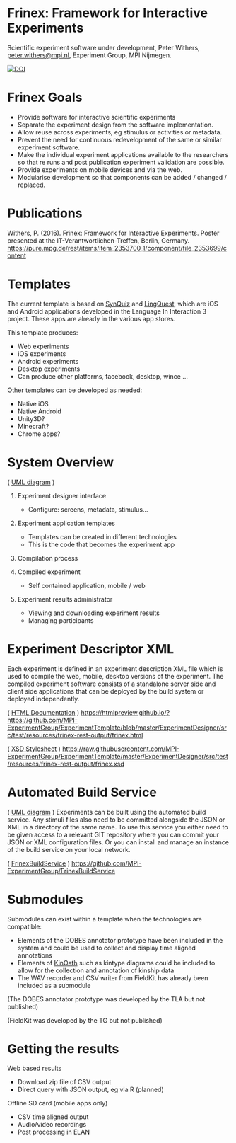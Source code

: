 Frinex: Framework for Interactive Experiments
=================

Scientific experiment software under development, 
Peter Withers, peter.withers@mpi.nl, 
Experiment Group, MPI Nijmegen. 

[![DOI](https://zenodo.org/badge/37583935.svg)](https://zenodo.org/badge/latestdoi/37583935)

# Frinex Goals
* Provide software for interactive scientific experiments
* Separate the experiment design from the software implementation.
* Allow reuse across experiments, eg stimulus or activities or metadata.
* Prevent the need for continuous redevelopment of the same or similar experiment software.
* Make the individual experiment applications available to the researchers so that re runs and post publication experiment validation are possible.
* Provide experiments on mobile devices and via the web.
* Modularise development so that components can be added / changed / replaced.

# Publications
Withers, P. (2016). Frinex: Framework for Interactive Experiments. Poster presented at the IT-Verantwortlichen-Treffen, Berlin, Germany.
https://pure.mpg.de/rest/items/item_2353700_1/component/file_2353699/content

# Templates
The current template is based on [SynQuiz](https://github.com/languageininteraction/GraphemeColourSynaesthesiaApp) and [LingQuest](https://github.com/languageininteraction/LanguageMemoryApp), which are iOS and Android applications developed in the Language In Interaction 3 project. These apps are already in the various app stores.

This template produces: 
* Web experiments
* iOS experiments
* Android experiments
* Desktop experiments
* Can produce other platforms, facebook, desktop, wince …

Other templates can be developed as needed:
* Native iOS
* Native Android
* Unity3D?
* Minecraft?
* Chrome apps?

# System Overview
( [UML diagram](https://github.com/MPI-ExperimentGroup/ExperimentTemplate/blob/master/src/main/uml/Frinex.svg) )

1. Experiment designer interface
   * Configure: screens, metadata, stimulus…

2. Experiment application templates
   * Templates can be created in different technologies
   * This is the code that becomes the experiment app

3. Compilation process

4. Compiled experiment
   * Self contained application, mobile / web

5. Experiment results administrator
   * Viewing and downloading experiment results
   * Managing participants

# Experiment Descriptor XML
Each experiment is defined in an experiment description XML file which is used to compile the web, mobile, desktop versions of the experiment. The compiled experiment software consists of a standalone server side and client side applications that can be deployed by the build system or deployed independently.

( [HTML Documentation](https://raw.githubusercontent.com/MPI-ExperimentGroup/ExperimentTemplate/master/ExperimentDesigner/src/test/resources/frinex-rest-output/frinex.html) )
https://htmlpreview.github.io/?https://github.com/MPI-ExperimentGroup/ExperimentTemplate/blob/master/ExperimentDesigner/src/test/resources/frinex-rest-output/frinex.html


( [XSD Stylesheet](https://github.com/MPI-ExperimentGroup/ExperimentTemplate/blob/master/ExperimentDesigner/src/test/resources/frinex-rest-output/frinex.xsd) )
https://raw.githubusercontent.com/MPI-ExperimentGroup/ExperimentTemplate/master/ExperimentDesigner/src/test/resources/frinex-rest-output/frinex.xsd

# Automated Build Service
( [UML diagram](https://github.com/MPI-ExperimentGroup/ExperimentTemplate/blob/master/src/main/uml/BuildServer.svg) )
Experiments can be built using the automated build service. Any stimuli files also need to be committed alongside the JSON or XML in a directory of the same name. To use this service you either need to be given access to a relevant GIT repository where you can commit your JSON or XML configuration files. Or you can install and manage an instance of the build service on your local network.

( [FrinexBuildService](https://github.com/MPI-ExperimentGroup/FrinexBuildService) )
https://github.com/MPI-ExperimentGroup/FrinexBuildService

# Submodules    

Submodules can exist within a template when the  technologies are compatible:
* Elements of the DOBES annotator prototype have been included in the system and could be used to collect and display time aligned annotations
* Elements of [KinOath](https://github.com/KinshipSoftware/KinOathKinshipArchiver) such as kintype diagrams could be included to allow for the collection and annotation of kinship data
* The WAV recorder and CSV writer from FieldKit has already been included as a submodule

(The DOBES annotator prototype was developed by the TLA but not published)

(FieldKit was developed by the TG but not published)

# Getting the results

Web based results
* Download zip file of CSV output
* Direct query with JSON output, eg via R (planned)

Offline SD card (mobile apps only)
* CSV time aligned output
* Audio/video recordings
* Post processing in ELAN
